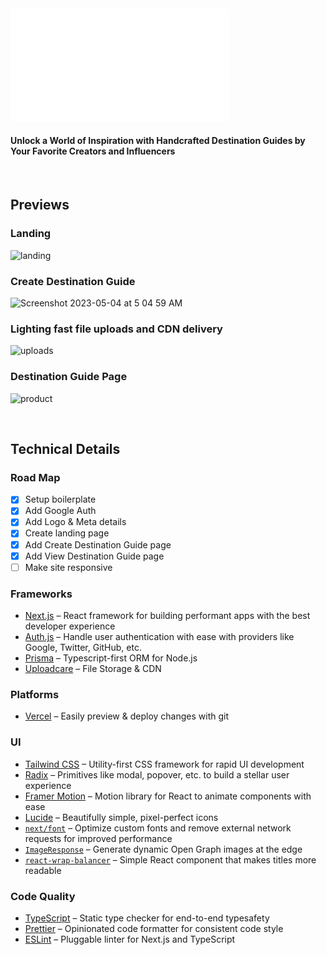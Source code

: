 <img src="public/readme-logo.svg" alt="isolated" width="350" style="border-radius: 5px"/>

#### Unlock a World of Inspiration with Handcrafted Destination Guides by Your Favorite Creators and Influencers
</br>

## Previews

### Landing
![landing](https://user-images.githubusercontent.com/32850166/236035054-eedc09fb-20da-43f1-bac8-d96d63577492.gif)

### Create Destination Guide
<img width="400" alt="Screenshot 2023-05-04 at 5 04 59 AM" src="https://user-images.githubusercontent.com/32850166/236036074-401b74d8-f112-44a6-93d3-9a3daae59076.png">

### Lighting fast file uploads and CDN delivery
![uploads](https://user-images.githubusercontent.com/32850166/236036941-a16c5971-a1c0-4b82-b616-774b53a80b2d.gif)

### Destination Guide Page
![product](https://user-images.githubusercontent.com/32850166/236045979-3031014a-dba8-449c-97d3-ed3576d090eb.gif)

</br>

## Technical Details

### Road Map

- [x] Setup boilerplate
- [x] Add Google Auth
- [x] Add Logo & Meta details
- [x] Create landing page
- [x] Add Create Destination Guide page
- [x] Add View Destination Guide page
- [ ] Make site responsive

### Frameworks

- [Next.js](https://nextjs.org/) – React framework for building performant apps with the best developer experience
- [Auth.js](https://authjs.dev/) – Handle user authentication with ease with providers like Google, Twitter, GitHub, etc.
- [Prisma](https://www.prisma.io/) – Typescript-first ORM for Node.js
- [Uploadcare](https://uploadcare.com/) – File Storage & CDN

### Platforms

- [Vercel](https://vercel.com/) – Easily preview & deploy changes with git

### UI

- [Tailwind CSS](https://tailwindcss.com/) – Utility-first CSS framework for rapid UI development
- [Radix](https://www.radix-ui.com/) – Primitives like modal, popover, etc. to build a stellar user experience
- [Framer Motion](https://framer.com/motion) – Motion library for React to animate components with ease
- [Lucide](https://lucide.dev/) – Beautifully simple, pixel-perfect icons
- [`next/font`](https://nextjs.org/docs/basic-features/font-optimization) – Optimize custom fonts and remove external network requests for improved performance
- [`ImageResponse`](https://beta.nextjs.org/docs/api-reference/image-response) – Generate dynamic Open Graph images at the edge
- [`react-wrap-balancer`](https://github.com/shuding/react-wrap-balancer) – Simple React component that makes titles more readable

### Code Quality

- [TypeScript](https://www.typescriptlang.org/) – Static type checker for end-to-end typesafety
- [Prettier](https://prettier.io/) – Opinionated code formatter for consistent code style
- [ESLint](https://eslint.org/) – Pluggable linter for Next.js and TypeScript
